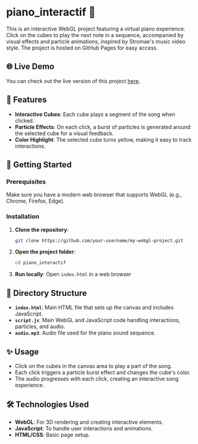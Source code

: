 # piano_interactif 🎹

This is an interactive WebGL project featuring a virtual piano experience. Click on the cubes to play the next note in a sequence, accompanied by visual effects and particle animations, inspired by Stromae's music video style. The project is hosted on GitHub Pages for easy access.

## 🌐 Live Demo

You can check out the live version of this project [here](https://deepleau.github.io/piano_interactif/).

## 📜 Features

- **Interactive Cubes**: Each cube plays a segment of the song when clicked.
- **Particle Effects**: On each click, a burst of particles is generated around the selected cube for a visual feedback.
- **Color Highlight**: The selected cube turns yellow, making it easy to track interactions.

## 🚀 Getting Started

### Prerequisites

Make sure you have a modern web browser that supports WebGL (e.g., Chrome, Firefox, Edge).

### Installation

1. **Clone the repository**:
   ```bash
   git clone https://github.com/your-username/my-webgl-project.git
   ```

2. **Open the project folder**:
   ```bash
   cd piano_interactif
   ```

2. **Run locally**:
   Open `index.html` in a web browser

## 📁 Directory Structure

- **`index.html`**: Main HTML file that sets up the canvas and includes JavaScript.
- **`script.js`**: Main WebGL and JavaScript code handling interactions, particles, and audio.
- **`audio.mp3`**: Audio file used for the piano sound sequence.

## ✨ Usage

- Click on the cubes in the canvas area to play a part of the song.
- Each click triggers a particle burst effect and changes the cube's color.
- The audio progresses with each click, creating an interactive song experience.

## 🛠 Technologies Used

- **WebGL**: For 3D rendering and creating interactive elements.
- **JavaScript**: To handle user interactions and animations.
- **HTML/CSS**: Basic page setup.
